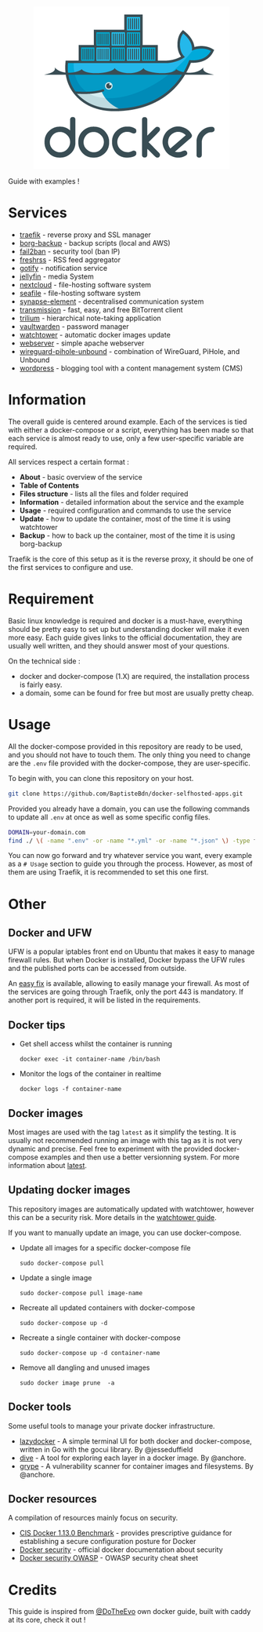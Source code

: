 <p align="center">
<img src="_utilities/docker.png" width="400" alt="docker" title="docker" />
</p>

Guide with examples !

# Services

* [traefik](traefik/) - reverse proxy and SSL manager
* [borg-backup](borg-backup/) - backup scripts (local and AWS)
* [fail2ban](fail2ban/) - security tool (ban IP)
* [freshrss](freshrss/) - RSS feed aggregator
* [gotify](gotify/) - notification service
* [jellyfin](jellyfin/) - media System
* [nextcloud](nextcloud/) - file-hosting software system
* [seafile](seafile/) - file-hosting software system
* [synapse-element](synapse-element/) - decentralised communication system
* [transmission](transmission/) - fast, easy, and free BitTorrent client
* [trilium](trilium/) - hierarchical note-taking application
* [vaultwarden](vaultwarden/) - password manager
* [watchtower](watchtower/) - automatic docker images update
* [webserver](webserver/) - simple apache webserver
* [wireguard-pihole-unbound](wireguard-pihole-unbound/) - combination of WireGuard, PiHole, and Unbound
* [wordpress](wordpress/) - blogging tool with a content management system (CMS)


# Information

The overall guide is centered around example. Each of the services is tied with either a docker-compose or a script, everything has been made so that each service is almost ready to use, only a few user-specific variable are required.

All services respect a certain format :

- **About** - basic overview of the service
- **Table of Contents**
- **Files structure** - lists all the files and folder required
- **Information** - detailed information about the service and the example
- **Usage** - required configuration and commands to use the service
- **Update** - how to update the container, most of the time it is using watchtower
- **Backup** - how to back up the container, most of the time it is using borg-backup

Traefik is the core of this setup as it is the reverse proxy, it should be one of the first services to configure and use.

# Requirement

Basic linux knowledge is required and docker is a must-have, everything should be pretty easy to set up but understanding docker will make it even more easy.
Each guide gives links to the official documentation, they are usually well written, and they should answer most of your questions.

On the technical side :

* docker and docker-compose (1.X) are required, the installation process is fairly easy.
* a domain, some can be found for free but most are usually pretty cheap.

# Usage

All the docker-compose provided in this repository are ready to be used, and you should not have to touch them. The only thing you need to change are the `.env` file provided with the docker-compose, they are user-specific.

To begin with, you can clone this repository on your host.

```bash
git clone https://github.com/BaptisteBdn/docker-selfhosted-apps.git
```

Provided you already have a domain, you can use the following commands to update all `.env` at once as well as some specific config files.

```bash
DOMAIN=your-domain.com
find ./ \( -name ".env" -or -name "*.yml" -or -name "*.json" \) -type f -exec sed -i 's/example.com/'$DOMAIN'/g' {} \;
```

You can now go forward and try whatever service you want, every example as a `# Usage` section to guide you through the process. However, as most of them are using Traefik, it is recommended to set this one first.

# Other

## Docker and UFW

UFW is a popular iptables front end on Ubuntu that makes it easy to manage firewall rules. But when Docker is installed, Docker bypass the UFW rules and the published ports can be accessed from outside.

An [easy fix](https://github.com/chaifeng/ufw-docker) is available, allowing to easily manage your firewall. As most of the services are going through Traefik, only the port 443 is mandatory. If another port is required, it will be listed in the requirements.

## Docker tips

* Get shell access whilst the container is running
    ```
    docker exec -it container-name /bin/bash
    ```
* Monitor the logs of the container in realtime
    ```
    docker logs -f container-name
    ```

## Docker images

Most images are used with the tag `latest` as it simplify the testing. It is usually not recommended running an image with this tag as it is not very dynamic and precise.
Feel free to experiment with the provided docker-compose examples and then use a better versionning system. For more information about [latest](https://vsupalov.com/docker-latest-tag/).

## Updating docker images

This repository images are automatically updated with watchtower, however this can be a security risk. More details in the [watchtower guide](watchtower).

If you want to manually update an image, you can use docker-compose.

* Update all images for a specific docker-compose file
    ```
    sudo docker-compose pull
    ```
* Update a single image
    ```
    sudo docker-compose pull image-name
    ```
* Recreate all updated containers with docker-compose
    ```
    sudo docker-compose up -d
    ```
* Recreate a single container with docker-compose
    ```
    sudo docker-compose up -d container-name
    ```
* Remove all dangling and unused images
    ```
    sudo docker image prune  -a
    ```

## Docker tools

Some useful tools to manage your private docker infrastructure.

- [lazydocker](https://github.com/jesseduffield/lazydocker) - A simple terminal UI for both docker and docker-compose, written in Go with the gocui library. By @jesseduffield
- [dive](https://github.com/wagoodman/dive) - A tool for exploring each layer in a docker image. By @anchore.
- [grype](https://github.com/anchore/grype) - A vulnerability scanner for container images and filesystems. By @anchore.

## Docker resources 

A compilation of resources mainly focus on security.

- [CIS Docker 1.13.0 Benchmark](https://downloads.cisecurity.org/#/) - provides prescriptive guidance for establishing a secure configuration posture for Docker
- [Docker security](https://docs.docker.com/engine/security/) - official docker documentation about security
- [Docker security OWASP](https://cheatsheetseries.owasp.org/cheatsheets/Docker_Security_Cheat_Sheet.html) - OWASP security cheat sheet

# Credits

This guide is inspired from [@DoTheEvo](https://github.com/DoTheEvo/selfhosted-apps-docker) own docker guide, built with caddy at its core, check it out !
